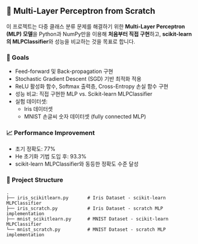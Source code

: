 ## 🧠 Multi-Layer Perceptron from Scratch
이 프로젝트는 다중 클래스 분류 문제를 해결하기 위한 **Multi-Layer Perceptron (MLP) 모델**을 Python과 NumPy만을 이용해 **처음부터 직접 구현**하고, **scikit-learn의 MLPClassifier**와 성능을 비교하는 것을 목표로 합니다.

### 📌 Goals
- Feed-forward 및 Back-propagation 구현
- Stochastic Gradient Descent (SGD) 기반 최적화 적용
- ReLU 활성화 함수, Softmax 출력층, Cross-Entropy 손실 함수 구현
- 성능 비교: 직접 구현한 MLP vs. Scikit-learn MLPClassifier
- 실험 데이터셋:
  - Iris 데이터셋
  - MNIST 손글씨 숫자 데이터셋 (fully connected MLP)

### 📈 Performance Improvement
- 초기 정확도: 77%
- He 초기화 기법 도입 후: 93.3%
- scikit-learn MLPClassifier와 동등한 정확도 수준 달성

### 📁 Project Structure
```
.
├── iris_scikitlearn.py       # Iris Dataset - scikit-learn MLPClassifier
├── iris_scratch.py           # Iris Dataset - scratch MLP implementation
├── mnist_scikitlearn.py      # MNIST Dataset - scikit-learn MLPClassifier
└── mnist_scratch.py          # MNIST Dataset - scratch MLP implementation
```
